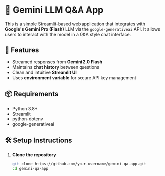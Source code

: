 # 🤖 Gemini LLM Q&A App

This is a simple Streamlit-based web application that integrates with **Google's Gemini Pro (Flash)** LLM via the `google-generativeai` API. It allows users to interact with the model in a Q&A style chat interface.

## 🚀 Features

- Streamed responses from **Gemini 2.0 Flash**
- Maintains **chat history** between questions
- Clean and intuitive **Streamlit UI**
- Uses **environment variable** for secure API key management

## 📦 Requirements

- Python 3.8+
- Streamlit
- python-dotenv
- google-generativeai

## 🛠️ Setup Instructions

1. **Clone the repository**
   ```bash
   git clone https://github.com/your-username/gemini-qa-app.git
   cd gemini-qa-app
